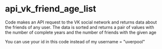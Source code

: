# api_vk_friend_age_list
Code makes an API request to the VK social network and returns data about the friends of any user. 
The data is sorted and returns a pair of values with the number of complete years and the number of friends with the given age

You can use your id in this code instead of my username = "uverpool"
